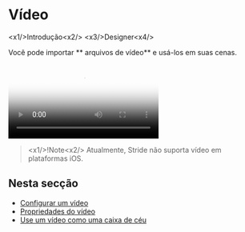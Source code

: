 # Vídeo

<x1\/>Introdução<x2\/>
<x3\/>Designer<x4\/>

Você pode importar ** arquivos de vídeo** e usá-los em suas cenas.

<p>
<video autoplay loop class="responsive-video" poster="media/video-thumbnail.jpg">
   <source src="media/video-in-game.mp4" type="video/mp4">
</video>
</p>

> <x1\/>!Note<x2\/>
> Atualmente, Stride não suporta vídeo em plataformas iOS.

## Nesta secção

* [Configurar um vídeo](set-up-a-video.md)
* [Propriedades do vídeo](video-properties.md)
* [Use um vídeo como uma caixa de céu](use-a-video-as-a-skybox.md)